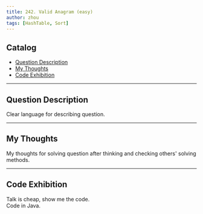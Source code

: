 ```yaml
---
title: 242. Valid Anagram (easy)               
author: zhou      
tags: [HashTable, Sort]         
---
```


       

## Catalog  
+ [Question Description](#partI)
+ [My Thoughts](#partII)
+ [Code Exhibition](#partIII)

----------------------------------

## Question Description
Clear language for describing question.    
  


----------------------------------

## My Thoughts
My thoughts for solving question after thinking and checking others' solving methods.        








----------------------------------

## Code Exhibition
Talk is cheap, show me the code.    
Code in Java.     




